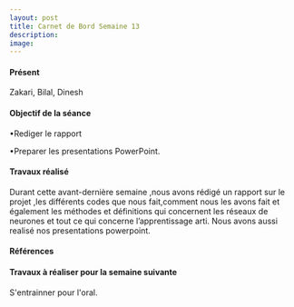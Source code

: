```yaml
---
layout: post
title: Carnet de Bord Semaine 13
description:
image:
---
```


<div class="box">
<h4>Présent</h4>
Zakari, Bilal, Dinesh

<h4>Objectif de la séance</h4>

•Rediger le rapport

•Preparer les presentations PowerPoint.

<h4>Travaux réalisé</h4>
Durant cette avant-dernière semaine ,nous avons rédigé un rapport sur le projet ,les différents codes que nous fait,comment nous les avons fait et également les méthodes et définitions qui concernent les réseaux de neurones et tout ce qui concerne l’apprentissage arti.
Nous avons aussi realisé nos presentations powerpoint.

<h4>Références</h4>

<h4>Travaux à réaliser pour la semaine suivante</h4>
S'entrainner pour l'oral.


</div>
